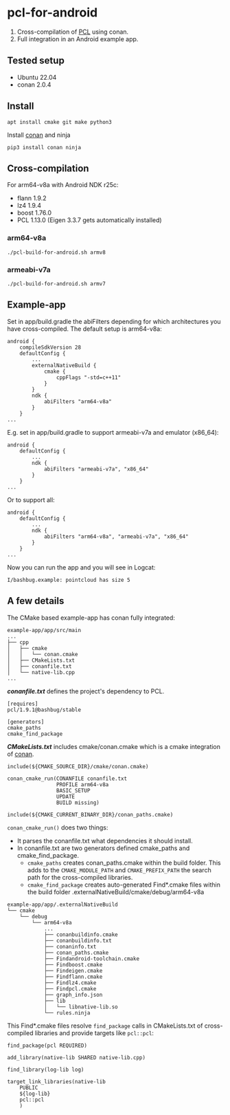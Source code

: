 # pcl-for-android

1. Cross-compilation of [PCL](https://github.com/PointCloudLibrary/pcl) using conan.
2. Full integration in an Android example app.

## Tested setup

* Ubuntu 22.04
* conan 2.0.4

## Install

```
apt install cmake git make python3
```

Install [conan](https://docs.conan.io/en/latest/installation.html) and ninja

```
pip3 install conan ninja
```

## Cross-compilation

For arm64-v8a with Android NDK r25c:

- flann 1.9.2
- lz4 1.9.4
- boost 1.76.0
- PCL 1.13.0 (Eigen 3.3.7 gets automatically installed)

### arm64-v8a

```
./pcl-build-for-android.sh armv8
```

### armeabi-v7a

```
./pcl-build-for-android.sh armv7
```

## Example-app

Set in app/build.gradle the abiFilters depending for which architectures you have cross-compiled.
The default setup is arm64-v8a:
```
android {
    compileSdkVersion 28
    defaultConfig {
        ...
        externalNativeBuild {
            cmake {
                cppFlags "-std=c++11"
            }
        }
        ndk {
            abiFilters "arm64-v8a"
        }
    }
...
```
E.g. set in app/build.gradle to support armeabi-v7a and emulator (x86_64):
```
android {
    defaultConfig {
        ...
        ndk {
            abiFilters "armeabi-v7a", "x86_64"
        }
    }
...
```
Or to support all:
```
android {
    defaultConfig {
        ...
        ndk {
            abiFilters "arm64-v8a", "armeabi-v7a", "x86_64"
        }
    }
...
```
Now you can run the app and you will see in Logcat:
```
I/bashbug.example: pointcloud has size 5
```

## A few details
The CMake based example-app has conan fully integrated:

```
example-app/app/src/main
...
├── cpp
│   ├── cmake
│   │   └── conan.cmake
│   ├── CMakeLists.txt
│   ├── conanfile.txt
│   └── native-lib.cpp
...
```

***conanfile.txt*** defines the project's dependency to PCL.
```
[requires]
pcl/1.9.1@bashbug/stable

[generators]
cmake_paths
cmake_find_package
```
***CMakeLists.txt*** includes cmake/conan.cmake which is a cmake integration of [conan](https://github.com/conan-io/cmake-conan/blob/develop/conan.cmake).
```
include(${CMAKE_SOURCE_DIR}/cmake/conan.cmake)

conan_cmake_run(CONANFILE conanfile.txt
                PROFILE arm64-v8a
                BASIC_SETUP
                UPDATE
                BUILD missing)

include(${CMAKE_CURRENT_BINARY_DIR}/conan_paths.cmake)

```
`conan_cmake_run()` does two things:
* It parses the conanfile.txt what dependencies it should install.
* In conanfile.txt are two generators defined cmake_paths and cmake_find_package.
  * `cmake_paths` creates conan_paths.cmake within the build folder. This adds to the `CMAKE_MODULE_PATH` and `CMAKE_PREFIX_PATH` the search path for the cross-compiled libraries.
  * `cmake_find_package` creates auto-generated Find*.cmake files within the build folder .externalNativeBuild/cmake/debug/arm64-v8a

```
example-app/app/.externalNativeBuild
└── cmake
    └── debug
        └── arm64-v8a
            ...
            ├── conanbuildinfo.cmake
            ├── conanbuildinfo.txt
            ├── conaninfo.txt
            ├── conan_paths.cmake
            ├── Findandroid-toolchain.cmake
            ├── Findboost.cmake
            ├── Findeigen.cmake
            ├── Findflann.cmake
            ├── Findlz4.cmake
            ├── Findpcl.cmake
            ├── graph_info.json
            ├── lib
            │   └── libnative-lib.so
            └── rules.ninja
```
This Find*.cmake files resolve `find_package` calls in CMakeLists.txt of cross-compiled libraries and provide targets like `pcl::pcl`:

```
find_package(pcl REQUIRED)

add_library(native-lib SHARED native-lib.cpp)

find_library(log-lib log)

target_link_libraries(native-lib
    PUBLIC
    ${log-lib}
    pcl::pcl
    )
```
